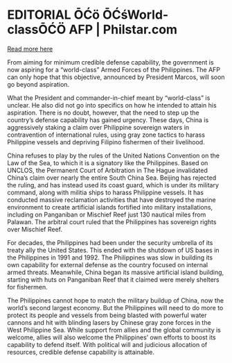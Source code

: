 # EDITORIAL ŌĆö ŌĆśWorld-classŌĆÖ AFP | Philstar.com

[Read more here](https://www.philstar.com/opinion/2024/12/15/2407530/editorial-world-class-afp)

From aiming for minimum credible defense capability, the government is now aspiring for a “world-class” Armed Forces of the Philippines. The AFP can only hope that this objective, announced by President Marcos, will soon go beyond aspiration.

What the President and commander-in-chief meant by “world-class” is unclear. He also did not go into specifics on how he intended to attain his aspiration. There is no doubt, however, that the need to step up the country’s defense capability has gained urgency. These days, China is aggressively staking a claim over Philippine sovereign waters in contravention of international rules, using gray zone tactics to harass Philippine vessels and depriving Filipino fishermen of their livelihood.

China refuses to play by the rules of the United Nations Convention on the Law of the Sea, to which it is a signatory like the Philippines. Based on UNCLOS, the Permanent Court of Arbitration in The Hague invalidated China’s claim over nearly the entire South China Sea. Beijing has rejected the ruling, and has instead used its coast guard, which is under its military command, along with militia ships to harass Philippine vessels. It has conducted massive reclamation activities that have destroyed the marine environment to create artificial islands fortified into military installations, including on Panganiban or Mischief Reef just 130 nautical miles from Palawan. The arbitral court ruled that the Philippines has sovereign rights over Mischief Reef.

For decades, the Philippines had been under the security umbrella of its treaty ally the United States. This ended with the shutdown of US bases in the Philippines in 1991 and 1992. The Philippines was slow in building its own capability for external defense as the country focused on internal armed threats. Meanwhile, China began its massive artificial island building, starting with huts on Panganiban Reef that it claimed were merely shelters for fishermen.

The Philippines cannot hope to match the military buildup of China, now the world’s second largest economy. But the Philippines will need to do more to protect its people and vessels from being blasted with powerful water cannons and hit with blinding lasers by Chinese gray zone forces in the West Philippine Sea. While support from allies and the global community is welcome, allies will also welcome the Philippines’ own efforts to boost its capability to defend itself. With political will and judicious allocation of resources, credible defense capability is attainable.